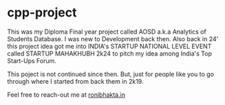 # cpp-project

This was my Diploma Final year project called AOSD a.k.a Analytics of Students Database.
I was new to Development back then. Also back in 24' this project idea got me into INDIA's STARTUP NATIONAL LEVEL EVENT called STARTUP MAHAKHUBH 2k24 to pitch my idea among India's Top Start-Ups Forum.

This poject is not continued since then. But, just for people like you to go through where I started from back them in 2k19. 

Feel free to reach-out me at [ronibhakta.in](https://ronibhakta.in)
